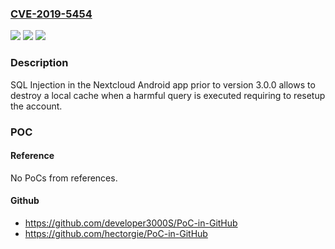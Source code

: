 ### [CVE-2019-5454](https://cve.mitre.org/cgi-bin/cvename.cgi?name=CVE-2019-5454)
![](https://img.shields.io/static/v1?label=Product&message=com.nextcloud.client&color=blue)
![](https://img.shields.io/static/v1?label=Version&message=n%2Fa&color=blue)
![](https://img.shields.io/static/v1?label=Vulnerability&message=SQL%20Injection%20(CWE-89)&color=brighgreen)

### Description

SQL Injection in the Nextcloud Android app prior to version 3.0.0 allows to destroy a local cache when a harmful query is executed requiring to resetup the account.

### POC

#### Reference
No PoCs from references.

#### Github
- https://github.com/developer3000S/PoC-in-GitHub
- https://github.com/hectorgie/PoC-in-GitHub

